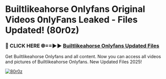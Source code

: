 # Builtlikeahorse Onlyfans Original Videos 0nlyFans Leaked - Files Updated! (80r0z)

<h3>🔴 CLICK HERE 🌐==►► <a href="https://tinyurl.com/ehrbuxhb" rel="nofollow">Builtlikeahorse Onlyfans Updated Files</a></h3>

Get Builtlikeahorse Onlyfans and all content. Now you can access all videos and pictures of Builtlikeahorse Onlyfans. New Updated Files 2025!

[![80r0z](https://i.imgur.com/lVYEuWS.gif)](https://tinyurl.com/ehrbuxhb)
